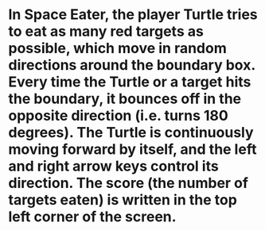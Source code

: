 # In Space Eater, the player Turtle tries to eat as many red targets as possible, which move in random directions around the boundary box. Every time the Turtle or a target hits the boundary, it bounces off in the opposite direction (i.e. turns 180 degrees). The Turtle is continuously moving forward by itself, and the left and right arrow keys control its direction. The score (the number of targets eaten) is written in the top left corner of the screen.
